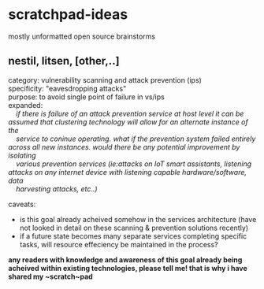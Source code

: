 # scratchpad-ideas
mostly unformatted open source brainstorms

## nestil, litsen, [other,..]

category: vulnerability scanning and attack prevention (ips)<br>
specificity: "eavesdropping attacks"<br>
purpose: to avoid single point of failure in vs/ips<br>
expanded:<br>
&nbsp;&nbsp;&nbsp;&nbsp;*if there is failure of an attack prevention service at host level it can be assumed that clustering technology will allow for an alternate instance of the<br>
&nbsp;&nbsp;&nbsp;&nbsp;service to coninue operating. what if the prevention system failed entirely across all new instances. would there be any potential improvement by isolating<br>
&nbsp;&nbsp;&nbsp;&nbsp;various prevention services (ie:attacks on IoT smart assistants, listening attacks on any internet device with listening capable hardware/software, data<br>
&nbsp;&nbsp;&nbsp;&nbsp;harvesting attacks, etc..)*<br>
  
  caveats:
  - is this goal already acheived somehow in the services architecture (have not looked in detail on these scanning & prevention solutions recently)
  - if a future state becomes many separate services completing specific tasks, will resource effeciency be maintained in the process?
  
  <strong>any readers with knowledge and awareness of this goal already being acheived within existing technologies, please tell me! that is why i have shared my ~scratch~pad</strong>
